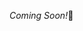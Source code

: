 
*Coming Soon!*🥰

<!-- ---

# Kindly Read the Notes Before Proceeding with the Example Programs for Better Understanding

## Useful Links:

- [CE8 Notes](https://github.com/DipsanaRoy/c-extensions/blob/main/CE008_Matrix/CE8_NOTES.md)

*Happy Learning!*

--- -->
